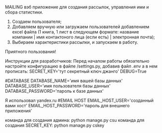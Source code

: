 MAILING
вэб приложение для создания рассылок, управления ими и сбора статистики.
1. Создаем пользователя;
2. Добавляем вручную или загружаем пользователей добавлением excel файла (1 книга, 1 лист в следующем формате:
название компании | имя контактоного лица (если есть) | электронная почта);
3. Выбираем характеристики рассылки, и запускаем в работу.

Приятного пользования!

Инструкции для разработчиков:
Перед началом работы обязательно настройте конфигурацию в файле /settings.py, добавив файл .env
а в нем прописать:
SECRET_KEY='тут секретный ключ джанго'
DEBUG=True

#DATABASE
DATABASE_NAME='имя вашей базы данных'
DATABASE_USER='имя пользователя базы данных'
DATABASE_PASSWORD='пароль к базе данных'

Я использовал yandex.ru
#EMAIL HOST
EMAIL_HOST_USER='созданный вами хост'
EMAIL_HOST_PASSWORD='пароль для внешнего приложения'

команда для создания админа: python manage.py csu
команда для создания SECRET_KEY: python manage.py cskey